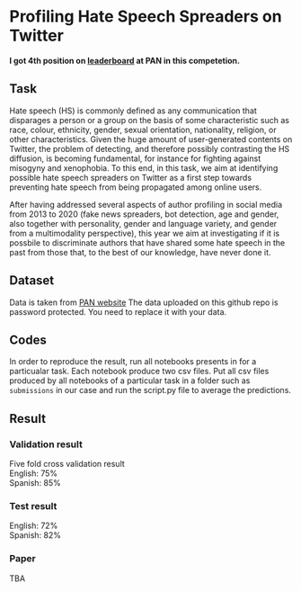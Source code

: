 # Profiling Hate Speech Spreaders on Twitter
**I got 4th position on [leaderboard](https://pan.webis.de/clef21/pan21-web/author-profiling.html) at PAN in this competetion.**  
## Task  
Hate speech (HS) is commonly defined as any communication that disparages a person or a group on the basis of some characteristic such as race, colour, ethnicity, gender, sexual orientation, nationality, religion, or other characteristics. Given the huge amount of user-generated contents on Twitter, the problem of detecting, and therefore possibly contrasting the HS diffusion, is becoming fundamental, for instance for fighting against misogyny and xenophobia. To this end, in this task, we aim at identifying possible hate speech spreaders on Twitter as a first step towards preventing hate speech from being propagated among online users.

After having addressed several aspects of author profiling in social media from 2013 to 2020 (fake news spreaders, bot detection, age and gender, also together with personality, gender and language variety, and gender from a multimodality perspective), this year we aim at investigating if it is possbile to discriminate authors that have shared some hate speech in the past from those that, to the best of our knowledge, have never done it.

## Dataset  
Data is taken from [PAN website](https://pan.webis.de/clef21/pan21-web/author-profiling.html)
The data uploaded on this github repo is password protected. You need to replace it with your data.   


## Codes
In order to reproduce the result, run all notebooks presents in for a particualar task. Each notebook produce two csv files.
Put all csv files produced by all notebooks of a particular task in a folder such as `submissions` in our case and run the script.py file to average the predictions. 

## Result
### Validation result  
Five fold cross validation result  
English: 75%   
Spanish: 85%   
### Test result 
English: 72%   
Spanish: 82%

### Paper  
TBA 
